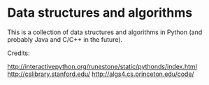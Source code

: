 Data structures and algorithms
===============================

This is a collection of data structures and algorithms in Python (and probably Java and C/C++ in the future).

Credits:

http://interactivepython.org/runestone/static/pythonds/index.html
http://cslibrary.stanford.edu/
http://algs4.cs.princeton.edu/code/
